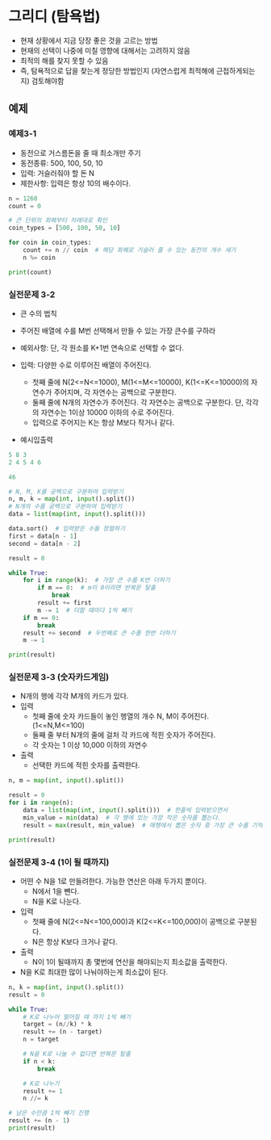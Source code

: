 # 그리디 (탐욕법)

- 현재 상황에서 지금 당장 좋은 것을 고르는 방법
- 현재의 선택이 나중에 미칠 영향에 대해서는 고려하지 않음
- 최적의 해를 찾지 못할 수 있음
- 즉, 탐욕적으로 답을 찾는게 정당한 방법인지 (자연스럽게 최적해에 근접하게되는지) 검토해야함

## 예제

### 예제3-1

- 동전으로 거스름돈을 줄 때 최소개만 주기
- 동전종류: 500, 100, 50, 10
- 입력: 거슬러줘야 할 돈 N
- 제한사항: 입력은 항상 10의 배수이다.

```python
n = 1260
count = 0

# 큰 단위의 화폐부터 차례대로 확인
coin_types = [500, 100, 50, 10]

for coin in coin_types:
    count += n // coin  # 해당 화폐로 거슬러 줄 수 있는 동전의 개수 세기
    n %= coin

print(count)
```

### 실전문제 3-2
- 큰 수의 법칙
- 주어진 배열에 수를 M번 선택해서 만들 수 있는 가장 큰수를 구하라
- 예외사항: 단, 각 원소를 K+1번 연속으로 선택할 수 없다.
- 입력: 다양한 수로 이루어진 배열이 주어진다.
  - 첫째 줄에 N(2<=N<=1000), M(1<=M<=10000), K(1<=K<=10000)의 자연수가 주어지며, 각 자연수는 공백으로 구분한다.
  - 둘째 줄에 N개의 자연수가 주어진다. 각 자연수는 공백으로 구분한다. 단, 각각의 자연수는 1이상 10000 이하의 수로 주어진다.
  - 입력으로 주어지는 K는 항상 M보다 작거나 같다.

- 예시입출력
```python
5 8 3
2 4 5 4 6

46
```

```python
# N, M, K를 공백으로 구분하여 입력받기
n, m, k = map(int, input().split())
# N개의 수를 공백으로 구분하여 입력받기
data = list(map(int, input().split()))

data.sort()  # 입력받은 수들 정렬하기
first = data[n - 1]
second = data[n - 2]

result = 0

while True:
    for i in range(k):  # 가장 큰 수를 K번 더하기
        if m == 0:  # m이 0이라면 반복문 탈출
            break
        result += first
        m -= 1  # 더할 때마다 1씩 빼기
    if m == 0:
        break
    result += second  # 두번째로 큰 수를 한번 더하기
    m -= 1

print(result)
```

### 실전문제 3-3 (숫자카드게임)
- N개의 행에 각각 M개의 카드가 있다. 
- 입력
  - 첫째 줄에 숫자 카드들이 놓인 행열의 개수 N, M이 주어진다. (1<=N,M<=100)
  - 둘째 줄 부터 N개의 줄에 걸처 각 카드에 적힌 숫자가 주어진다.
  - 각 숫자는 1 이상 10,000 이하의 자연수
- 출력
  - 선택한 카드에 적힌 숫자를 출력한다.
```python
n, m = map(int, input().split())

result = 0
for i in range(n):
    data = list(map(int, input().split()))  # 한줄씩 입력받으면서
    min_value = min(data)  # 각 행에 있는 가장 작은 숫자를 뽑는다.
    result = max(result, min_value)  # 매행에서 뽑은 숫자 중 가장 큰 수를 기억한다.

print(result)
```

### 실전문제 3-4 (1이 될 때까지)
- 어떤 수 N을 1로 만들려한다. 가능한 연산은 아래 두가지 뿐이다.
  - N에서 1을 뺀다.
  - N을 K로 나눈다.
- 입력
  - 첫째 줄에 N(2<=N<=100,000)과 K(2<=K<=100,000)이 공백으로 구분된다.
  - N은 항상 K보다 크거나 같다.
- 출력
  - N이 1이 될때까지 총 몇번에 연산을 해야되는지 최소값을 출력한다.
- N을 K로 최대한 많이 나눠야하는게 최소값이 된다.
```python
n, k = map(int, input().split())
result = 0

while True:
    # K로 나누어 떨어질 때 까지 1씩 빼기
    target = (n//k) * k
    result += (n - target)
    n = target

    # N을 K로 나눌 수 없다면 반복문 탈출
    if n < k:
        break

    # K로 나누기
    result += 1
    n //= k

# 남은 수만큼 1씩 빼기 진행
result += (n - 1)
print(result)
```
